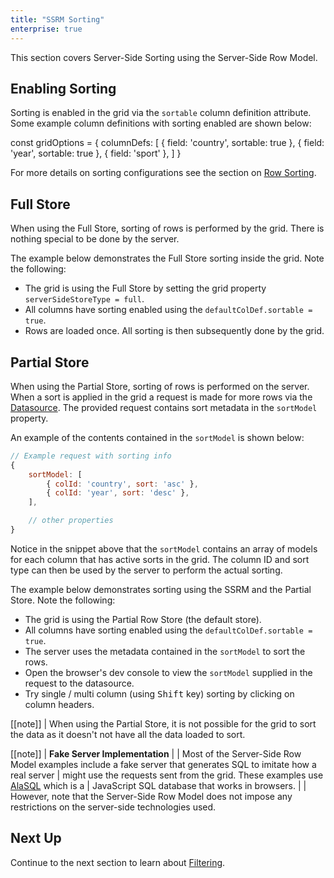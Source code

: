 ```yaml
---
title: "SSRM Sorting"
enterprise: true
---
```


This section covers Server-Side Sorting using the Server-Side Row Model.

## Enabling Sorting

Sorting is enabled in the grid via the `sortable` column definition attribute. Some example column definitions
with sorting enabled are shown below:

<snippet>
const gridOptions = {
    columnDefs: [
        { field: 'country', sortable: true },
        { field: 'year', sortable: true },
        { field: 'sport' },
    ]
}
</snippet>

For more details on sorting configurations see the section on [Row Sorting](/row-sorting/).

## Full Store

When using the Full Store, sorting of rows is performed by the grid. There is nothing special to be done by the server.

The example below demonstrates the Full Store sorting inside the grid. Note the following:

- The grid is using the Full Store by setting the grid property `serverSideStoreType = full`.
- All columns have sorting enabled using the `defaultColDef.sortable = true`.
- Rows are loaded once. All sorting is then subsequently done by the grid.

<grid-example title='Full Store Sorting' name='full-sorting' type='generated' options='{ "enterprise": true, "modules": ["serverside"] }'></grid-example>

## Partial Store

When using the Partial Store, sorting of rows is performed on the server. When a sort is applied in the grid a request
is made for more rows via the [Datasource](/server-side-model-datasource/). The provided request contains sort
metadata in the `sortModel` property.

An example of the contents contained in the `sortModel` is shown below:

```js
// Example request with sorting info
{
    sortModel: [
        { colId: 'country', sort: 'asc' },
        { colId: 'year', sort: 'desc' },
    ],

    // other properties
}
```

Notice in the snippet above that the `sortModel` contains an array of models for each column that has active sorts
in the grid. The column ID and sort type can then be used by the server to perform the actual sorting.

The example below demonstrates sorting using the SSRM and the Partial Store. Note the following:

- The grid is using the Partial Row Store (the default store).
- All columns have sorting enabled using the `defaultColDef.sortable = true`.
- The server uses the metadata contained in the `sortModel` to sort the rows.
- Open the browser's dev console to view the `sortModel` supplied in the request to the datasource.
- Try single / multi column (using <kbd>Shift</kbd> key) sorting by clicking on column headers.

<grid-example title='Partial Sorting' name='partial-sorting' type='generated' options='{ "enterprise": true, "extras": ["alasql"], "modules": ["serverside"] }'></grid-example>

[[note]]
| When using the Partial Store, it is not possible for the grid to sort the data as it doesn't not have all the data loaded to sort.

[[note]]
| **Fake Server Implementation**
|
| Most of the Server-Side Row Model examples include a fake server that generates SQL to imitate how a real server
| might use the requests sent from the grid. These examples use [AlaSQL](http://alasql.org/) which is a
| JavaScript SQL database that works in browsers.
|
| However, note that the Server-Side Row Model does not impose any restrictions on the server-side technologies used.

## Next Up

Continue to the next section to learn about [Filtering](/server-side-model-filtering/).
